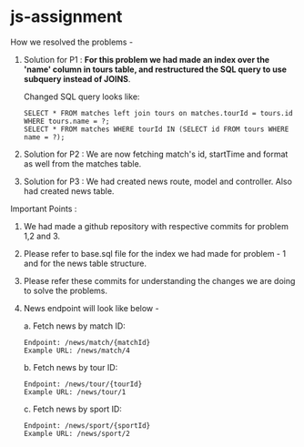 # js-assignment

How we resolved the problems -
1. Solution for P1 : **For this problem we had made an index over the 'name' column in tours table, and restructured the SQL query to use subquery instead of JOINS**.

   Changed SQL query looks like:

       SELECT * FROM matches left join tours on matches.tourId = tours.id WHERE tours.name = ?;
       SELECT * FROM matches WHERE tourId IN (SELECT id FROM tours WHERE name = ?);

3. Solution for P2 : We are now fetching match's id, startTime and format as well from the matches table.
4. Solution for P3 : We had created news route, model and controller. Also had created news table.


Important Points :
1. We had made a github repository with respective commits for problem 1,2 and 3.
2. Please refer to base.sql file for the index we had made for problem - 1 and for the news table structure.
3. Please refer these commits for understanding the changes we are doing to solve the problems.
4. News endpoint will look like below -

   a. Fetch news by match ID:

       Endpoint: /news/match/{matchId}
       Example URL: /news/match/4

   b. Fetch news by tour ID:

       Endpoint: /news/tour/{tourId}
       Example URL: /news/tour/1

   c. Fetch news by sport ID:

       Endpoint: /news/sport/{sportId}
       Example URL: /news/sport/2